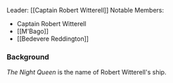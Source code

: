 Leader: [[Captain Robert Witterell]]
Notable Members:
* Captain Robert Witterell
* [[M'Bago]]
* [[Bedevere Reddington]]

### Background
_The Night Queen_ is the name of Robert Witterell's ship. 